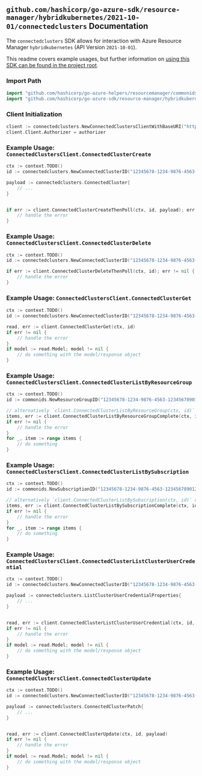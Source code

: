 
## `github.com/hashicorp/go-azure-sdk/resource-manager/hybridkubernetes/2021-10-01/connectedclusters` Documentation

The `connectedclusters` SDK allows for interaction with Azure Resource Manager `hybridkubernetes` (API Version `2021-10-01`).

This readme covers example usages, but further information on [using this SDK can be found in the project root](https://github.com/hashicorp/go-azure-sdk/tree/main/docs).

### Import Path

```go
import "github.com/hashicorp/go-azure-helpers/resourcemanager/commonids"
import "github.com/hashicorp/go-azure-sdk/resource-manager/hybridkubernetes/2021-10-01/connectedclusters"
```


### Client Initialization

```go
client := connectedclusters.NewConnectedClustersClientWithBaseURI("https://management.azure.com")
client.Client.Authorizer = authorizer
```


### Example Usage: `ConnectedClustersClient.ConnectedClusterCreate`

```go
ctx := context.TODO()
id := connectedclusters.NewConnectedClusterID("12345678-1234-9876-4563-123456789012", "example-resource-group", "connectedClusterName")

payload := connectedclusters.ConnectedCluster{
	// ...
}


if err := client.ConnectedClusterCreateThenPoll(ctx, id, payload); err != nil {
	// handle the error
}
```


### Example Usage: `ConnectedClustersClient.ConnectedClusterDelete`

```go
ctx := context.TODO()
id := connectedclusters.NewConnectedClusterID("12345678-1234-9876-4563-123456789012", "example-resource-group", "connectedClusterName")

if err := client.ConnectedClusterDeleteThenPoll(ctx, id); err != nil {
	// handle the error
}
```


### Example Usage: `ConnectedClustersClient.ConnectedClusterGet`

```go
ctx := context.TODO()
id := connectedclusters.NewConnectedClusterID("12345678-1234-9876-4563-123456789012", "example-resource-group", "connectedClusterName")

read, err := client.ConnectedClusterGet(ctx, id)
if err != nil {
	// handle the error
}
if model := read.Model; model != nil {
	// do something with the model/response object
}
```


### Example Usage: `ConnectedClustersClient.ConnectedClusterListByResourceGroup`

```go
ctx := context.TODO()
id := commonids.NewResourceGroupID("12345678-1234-9876-4563-123456789012", "example-resource-group")

// alternatively `client.ConnectedClusterListByResourceGroup(ctx, id)` can be used to do batched pagination
items, err := client.ConnectedClusterListByResourceGroupComplete(ctx, id)
if err != nil {
	// handle the error
}
for _, item := range items {
	// do something
}
```


### Example Usage: `ConnectedClustersClient.ConnectedClusterListBySubscription`

```go
ctx := context.TODO()
id := commonids.NewSubscriptionID("12345678-1234-9876-4563-123456789012")

// alternatively `client.ConnectedClusterListBySubscription(ctx, id)` can be used to do batched pagination
items, err := client.ConnectedClusterListBySubscriptionComplete(ctx, id)
if err != nil {
	// handle the error
}
for _, item := range items {
	// do something
}
```


### Example Usage: `ConnectedClustersClient.ConnectedClusterListClusterUserCredential`

```go
ctx := context.TODO()
id := connectedclusters.NewConnectedClusterID("12345678-1234-9876-4563-123456789012", "example-resource-group", "connectedClusterName")

payload := connectedclusters.ListClusterUserCredentialProperties{
	// ...
}


read, err := client.ConnectedClusterListClusterUserCredential(ctx, id, payload)
if err != nil {
	// handle the error
}
if model := read.Model; model != nil {
	// do something with the model/response object
}
```


### Example Usage: `ConnectedClustersClient.ConnectedClusterUpdate`

```go
ctx := context.TODO()
id := connectedclusters.NewConnectedClusterID("12345678-1234-9876-4563-123456789012", "example-resource-group", "connectedClusterName")

payload := connectedclusters.ConnectedClusterPatch{
	// ...
}


read, err := client.ConnectedClusterUpdate(ctx, id, payload)
if err != nil {
	// handle the error
}
if model := read.Model; model != nil {
	// do something with the model/response object
}
```
